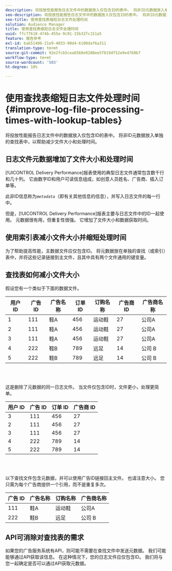 ```yaml
---
description: 将投放性能报告日志文件中的数据放入仅包含ID的表中。 将非ID元数据放入单独的查找表中，以帮助减少文件大小和处理时间。
seo-description: 将投放性能报告日志文件中的数据放入仅包含ID的表中。 将非ID元数据放入单独的查找表中，以帮助减少文件大小和处理时间。
seo-title: 使用查找表缩短日志文件处理时间
solution: Audience Manager
title: 使用查找表缩短日志文件处理时间
uuid: ffc77618-474b-455e-9c91-15b32fc151a5
feature: 报告参考
exl-id: bab51406-21e9-4033-90d4-6100daf6a311
translation-type: tm+mt
source-git-commit: 92e2fcb5cea6560e9288ee5f819df52e9e4768b7
workflow-type: tm+mt
source-wordcount: '503'
ht-degree: 18%

---
```


# 使用查找表缩短日志文件处理时间{#improve-log-file-processing-times-with-lookup-tables}

将投放性能报告日志文件中的数据放入仅包含ID的表中。 将非ID元数据放入单独的查找表中，以帮助减少文件大小和处理时间。

<!-- 

c_lookup_tables.xml

 -->

## 日志文件元数据增加了文件大小和处理时间

[!UICONTROL Delivery Performance]报表使用的典型日志文件通常包含数千行和几十列。 它由数字ID和用户可读信息组成，如创意人员姓名、广告商、插入订单等。

此非ID信息称为&#x200B;*`metadata`*（即有关其他信息的信息），并写入日志文件的每一行中。

但是，[!UICONTROL Delivery Performance]报表主要与日志文件中的ID一起使用。 元数据很有用，但重复性很强。 它增加了文件大小和数据获取时间。

## 使用索引表减小文件大小并缩短处理时间

为了帮助提高性能，主数据文件应仅包含ID。 将元数据放在单独的查找（或索引）表中，并将这些记录链接到主文件，且其中具有两个文件通用的键变量。

## 查找表如何减小文件大小

假设您有一个类似于下面的数据文件。

| 用户 ID | 广告 ID | 广告名称 | 订单 ID | 订购名称 | 广告商 ID | 广告商名称 |
|---|---|---|---|---|---|---|
| 1 | 111 | 鞋A | 456 | 运动鞋 | 27 | 公司A |
| 2 | 111 | 鞋A | 456 | 运动鞋 | 27 | 公司A |
| 3 | 111 | 鞋A | 456 | 运动鞋 | 27 | 公司A |
| 4 | 222 | 鞋B | 789 | 远足 | 14 | 公司 B |
| 5 | 222 | 鞋B | 789 | 远足 | 14 | 公司 B |

<br> 

这是删除了元数据的同一日志文件。 当文件仅包含ID时，文件更小，处理更简单。

| 用户 ID | 广告 ID | 订单 ID | 广告商 ID |
|---|---|---|---|
| 3 | 111 | 456 | 27 |
| 2 | 111 | 456 | 27 |
| 3 | 111 | 456 | 27 |
| 4 | 222 | 789 | 14 |
| 5 | 222 | 789 | 14 |

<br> 

以下查找文件包含元数据，并可以使用广告ID链接回主文件。 也请注意大小。 您只需为每个广告商提供一个引用，而不是重复多次。

| 广告 ID | 广告名称 | 订购名称 | 广告商名称 |
|---|---|---|---|
| 111 | 鞋A | 运动鞋 | 公司A |
| 222 | 鞋B | 远足 | 公司 B |

## API可消除对查找表的需求

如果您的广告服务系统有API，则可能不需要在查找文件中发送元数据。 我们可能能够通过API获取该信息。 在这种情况下，您的日志文件应仅包含ID。 我们将与您一起确定是否可以通过API获取元数据。
